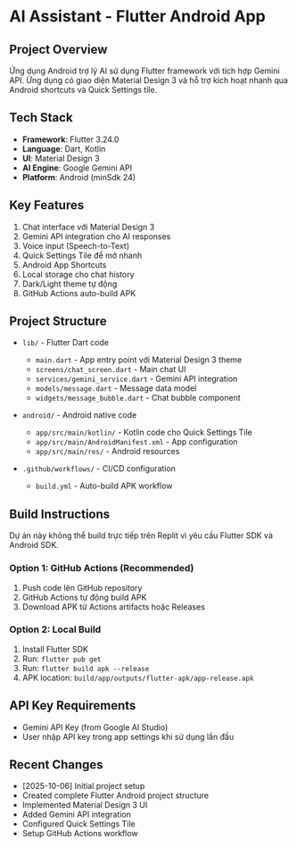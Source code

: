 # AI Assistant - Flutter Android App

## Project Overview
Ứng dụng Android trợ lý AI sử dụng Flutter framework với tích hợp Gemini API. Ứng dụng có giao diện Material Design 3 và hỗ trợ kích hoạt nhanh qua Android shortcuts và Quick Settings tile.

## Tech Stack
- **Framework**: Flutter 3.24.0
- **Language**: Dart, Kotlin
- **UI**: Material Design 3
- **AI Engine**: Google Gemini API
- **Platform**: Android (minSdk 24)

## Key Features
1. Chat interface với Material Design 3
2. Gemini API integration cho AI responses
3. Voice input (Speech-to-Text)
4. Quick Settings Tile để mở nhanh
5. Android App Shortcuts
6. Local storage cho chat history
7. Dark/Light theme tự động
8. GitHub Actions auto-build APK

## Project Structure
- `lib/` - Flutter Dart code
  - `main.dart` - App entry point với Material Design 3 theme
  - `screens/chat_screen.dart` - Main chat UI
  - `services/gemini_service.dart` - Gemini API integration
  - `models/message.dart` - Message data model
  - `widgets/message_bubble.dart` - Chat bubble component
  
- `android/` - Android native code
  - `app/src/main/kotlin/` - Kotlin code cho Quick Settings Tile
  - `app/src/main/AndroidManifest.xml` - App configuration
  - `app/src/main/res/` - Android resources

- `.github/workflows/` - CI/CD configuration
  - `build.yml` - Auto-build APK workflow

## Build Instructions
Dự án này không thể build trực tiếp trên Replit vì yêu cầu Flutter SDK và Android SDK.

### Option 1: GitHub Actions (Recommended)
1. Push code lên GitHub repository
2. GitHub Actions tự động build APK
3. Download APK từ Actions artifacts hoặc Releases

### Option 2: Local Build
1. Install Flutter SDK
2. Run: `flutter pub get`
3. Run: `flutter build apk --release`
4. APK location: `build/app/outputs/flutter-apk/app-release.apk`

## API Key Requirements
- Gemini API Key (from Google AI Studio)
- User nhập API key trong app settings khi sử dụng lần đầu

## Recent Changes
- [2025-10-06] Initial project setup
- Created complete Flutter Android project structure
- Implemented Material Design 3 UI
- Added Gemini API integration
- Configured Quick Settings Tile
- Setup GitHub Actions workflow
